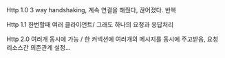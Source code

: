 Http 1.0 3 way handshaking, 계속 연결을 해줬다, 끊어졌다. 반복

Http 1.1 한번할때 여러 클라이언트/ 그래도 하나의 요청과 응답처리

Http 2.0 여러개 동시에 가능 / 한 커넥션에 여러개의 메시지를 동시에 주고받음, 요청 리소스간 의존관계 설정...

